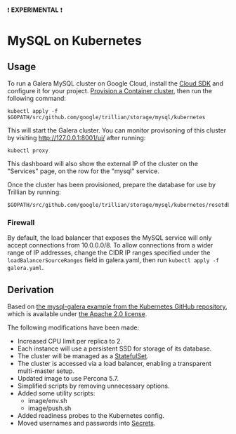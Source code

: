 :exclamation: **EXPERIMENTAL** :exclamation:

# MySQL on Kubernetes

## Usage

To run a Galera MySQL cluster on Google Cloud, install the
[Cloud SDK](https://cloud.google.com/sdk/) and configure it for your project.
[Provision a Container cluster](https://cloud.google.com/container-engine/docs/clusters/operations),
then run the following command:

```shell
kubectl apply -f $GOPATH/src/github.com/google/trillian/storage/mysql/kubernetes
```

This will start the Galera cluster. You can monitor provisoning of this cluster
by visiting http://127.0.0.1:8001/ui/ after running:

```shell
kubectl proxy
```

This dashboard will also show the external IP of the cluster on the "Services"
page, on the row for the "mysql" service.

Once the cluster has been provisioned, prepare the database for use by Trillian
by running:

```shell
$GOPATH/src/github.com/google/trillian/storage/mysql/kubernetes/resetdb.sh
```

### Firewall

By default, the load balancer that exposes the MySQL service will only accept
connections from 10.0.0.0/8. To allow connections from a wider range of IP
addresses, change the CIDR IP ranges specified under the
`loadBalancerSourceRanges` field in galera.yaml, then run `kubectl apply -f
galera.yaml`.

## Derivation

Based on
[the mysql-galera example from the Kubernetes GitHub repository](https://github.com/kubernetes/kubernetes/tree/v1.5.4/examples/storage/mysql-galera),
which is available under
[the Apache 2.0 license](https://github.com/kubernetes/kubernetes/blob/v1.5.4/LICENSE).

The following modifications have been made:

-   Increased CPU limit per replica to 2.
-   Each instance will use a persistent SSD for storage of its database.
-   The cluster will be managed as a
    [StatefulSet](https://kubernetes.io/docs/concepts/workloads/controllers/statefulset/).
-   The cluster is accessed via a load balancer, enabling a transparent
    multi-master setup.
-   Updated image to use Percona 5.7.
-   Simplified scripts by removing unnecessary options.
-   Added some utility scripts:
    -   image/env.sh
    -   image/push.sh
-   Added readiness probes to the Kubernetes config.
-   Moved usernames and passwords into
    [Secrets](https://kubernetes.io/docs/concepts/configuration/secret/).
